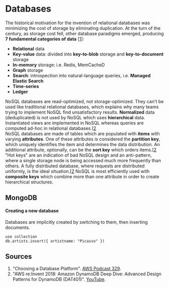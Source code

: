 # Databases
The historical motivation for the invention of relational databases was minimizing the cost of storage by eliminating duplication. At the turn of the century, as storage cost fell, other database paradigms emerged, producing **7 fundamental categories of data** [[1](#sources)]:
  - **Relational** data
  - **Key-value** data: divided into **key-to-blob** storage and **key-to-document** storage
  - **In-memory** storage: i.e. Redis, MemCacheD
  - **Graph** storage
  - **Search**: introspection into natural-language queries, i.e. **Managed Elastic Search**
  - **Time-series**
  - **Ledger**

NoSQL databases are read-optimized, not storage-optimized. They can't be used like traditional relational databases, which explains why many teams trying to implement NoSQL find unsatisfactory results. **Normalized** data (deduplicated) is not used by NoSQL which uses **hierarchical** data. Instantiated views are implemented in NoSQL whereas queries are computed ad-hoc in relational databases.[[2](#sources)\
NoSQL databases are made of tables which are populated with **items** with varying **attributes**. One of these attributes is considered the **partition key**, which uniquely identifies the item and determines the data distribution. An additional attribute, optionally, can be the **sort key** which orders items.[[2](#sources)\
"Hot keys" are an indication of bad NoSQL design and an anti-pattern, where a single storage node is being accessed much more frequently than others. A fully distributed database, where requests are distributed uniformly, is the ideal situation.[[2](#sources)
NoSQL is most efficiently used with **composite keys** which combine more than one attribute in order to create hierarchical structures.
## MongoDB
#### Creating a new database
Databases are implicitly created by switching to them, then inserting documents.
```mongo
use collection
db.artists.insert({ artistname: "Picasso" })
```
## Sources
  1. "Choosing a Database Platform". [AWS Podcast 329](sources/README.md#aws-329).
  2. "AWS re:Invent 2018: Amazon DynamoDB Deep Dive: Advanced Design Patterns for DynamoDB (DAT401)". [YouTube](https://youtu.be/HaEPXoXVf2k).